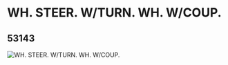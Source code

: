 # WH. STEER. W/TURN. WH. W/COUP.
## 53143
![WH. STEER. W/TURN. WH. W/COUP.](https://lc-www-live-s.legocdn.com/media/bricks/5/2/4264997.jpg)